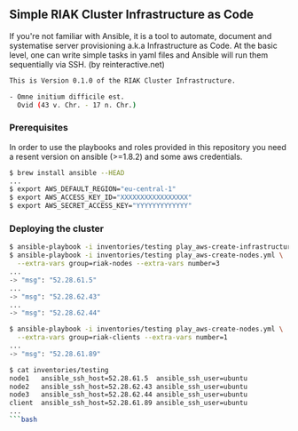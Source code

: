 ## Simple RIAK Cluster Infrastructure as Code

If you're not familiar with Ansible, it is a tool to automate, document and
systematise server provisioning a.k.a Infrastructure as Code. At the basic
level, one can write simple tasks in yaml files and Ansible will run them
sequentially via SSH. (by reinteractive.net)

```bash
This is Version 0.1.0 of the RIAK Cluster Infrastructure.

- Omne initium difficile est.
  Ovid (43 v. Chr. - 17 n. Chr.)
```

### Prerequisites

In order to use the playbooks and roles provided in this repository you need
a resent version on ansible (>=1.8.2) and some aws credentials.

```bash
$ brew install ansible --HEAD
...
$ export AWS_DEFAULT_REGION="eu-central-1"
$ export AWS_ACCESS_KEY_ID="XXXXXXXXXXXXXXXXX"
$ export AWS_SECRET_ACCESS_KEY="YYYYYYYYYYYYY"
```

### Deploying the cluster

```bash
$ ansible-playbook -i inventories/testing play_aws-create-infrastructur.yml
$ ansible-playbook -i inventories/testing play_aws-create-nodes.yml \
  --extra-vars group=riak-nodes --extra-vars number=3
...
-> "msg": "52.28.61.5"
...
-> "msg": "52.28.62.43"
...
-> "msg": "52.28.62.44"
```

```bash
$ ansible-playbook -i inventories/testing play_aws-create-nodes.yml \
  --extra-vars group=riak-clients --extra-vars number=1
...
-> "msg": "52.28.61.89"
```

```bash
$ cat inventories/testing
node1   ansible_ssh_host=52.28.61.5  ansible_ssh_user=ubuntu
node2   ansible_ssh_host=52.28.62.43 ansible_ssh_user=ubuntu
node3   ansible_ssh_host=52.28.62.44 ansible_ssh_user=ubuntu
client  ansible_ssh_host=52.28.61.89 ansible_ssh_user=ubuntu
...
```bash
